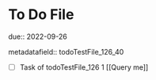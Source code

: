 # To Do File

due:: 2022-09-26

metadatafield:: todoTestFile_126_40

- [ ] Task of todoTestFile_126 1 [[Query me]]
